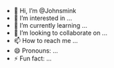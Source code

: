 - 👋 Hi, I’m @Johnsmink
- 👀 I’m interested in ...
- 🌱 I’m currently learning ...
- 💞️ I’m looking to collaborate on ...
- 📫 How to reach me ...
- 😄 Pronouns: ...
- ⚡ Fun fact: ...

<!---
Johnsmink/Johnsmink is a ✨ special ✨ repository because its `README.md` (this file) appears on your GitHub profile.
You can click the Preview link to take a look at your changes.
--->
